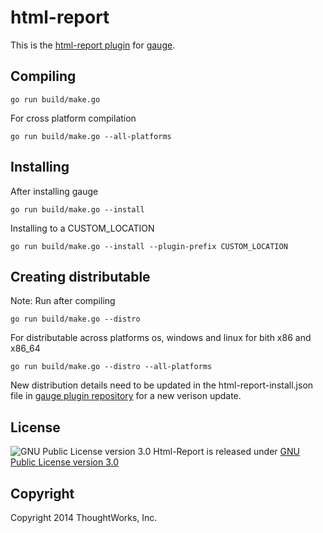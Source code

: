 
html-report
==========

This is the [html-report plugin](http://getgauge.io/documentation/plugins/README.html) for [gauge](http://getgauge.io).


Compiling
---------

````
go run build/make.go
````

For cross platform compilation

````
go run build/make.go --all-platforms
````

Installing
----------
After installing gauge

````
go run build/make.go --install
````

Installing to a CUSTOM_LOCATION

````
go run build/make.go --install --plugin-prefix CUSTOM_LOCATION
````

Creating distributable
----------------------

Note: Run after compiling

````
go run build/make.go --distro
````

For distributable across platforms os, windows and linux for bith x86 and x86_64

````
go run build/make.go --distro --all-platforms
````

New distribution details need to be updated in the html-report-install.json file in  [gauge plugin repository](https://github.com/getgauge/gauge-repository) for a new verison update.

License
-------

![GNU Public License version 3.0](http://www.gnu.org/graphics/gplv3-127x51.png)
Html-Report is released under [GNU Public License version 3.0](http://www.gnu.org/licenses/gpl-3.0.txt)

Copyright
---------

Copyright 2014 ThoughtWorks, Inc.



